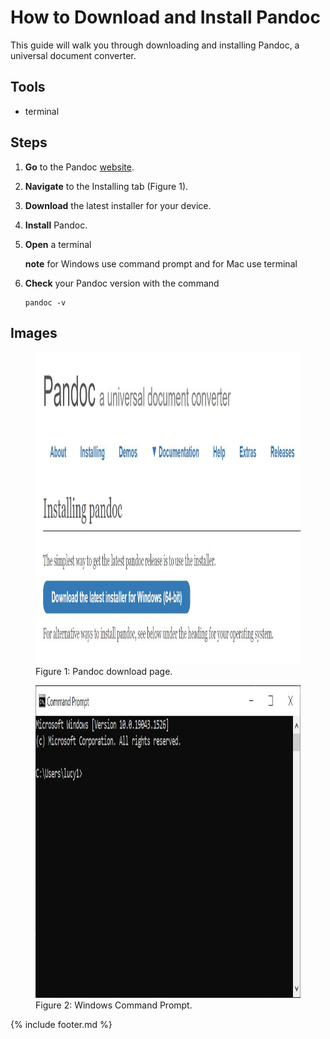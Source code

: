 # How to Download and Install Pandoc

This guide will walk you through downloading and installing Pandoc, a universal document converter.

## Tools

- terminal

## Steps

1. **Go** to the Pandoc [website](https://pandoc.org/).
2. **Navigate** to the Installing tab (Figure 1).
3. **Download** the latest installer for your device.
4. **Install** Pandoc.
5. **Open** a terminal

   **note** for Windows use command prompt and for Mac use terminal

6. **Check** your Pandoc version with the command

   ``` linux
   pandoc -v
   ```

## Images

<figure>
   <img src="images/pandoc.JPG" alt="Pandoc Download Page" width="600" height="500">
   <figcaption>Figure 1: Pandoc download page.</figcaption>
</figure>

<figure>
   <img src="images/command_prompt.JPG" alt="Windows Command Prompt" width="600" height="500">
   <figcaption>Figure 2: Windows Command Prompt.</figcaption>
</figure>

{% include footer.md %}
